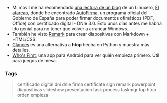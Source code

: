 * Mi móvil me ha recomendado [una lectura de un blog](https://www.atareao.es/como/firma-digital-en-ubuntu/)
  de un Linuxero, [El atareao](https://www.atareao.es/), donde he encontrado
  [AutoFirma](http://firmaelectronica.gob.es/Home/Descargas.html),
  un programa oficial del Gobierno de España para poder firmar documentos ofimáticos (PDF, Office)
  con certificado digital - DNIe 3.0.
  Esto unos días antes me habría ido genial para no tener que volver a arrancar Windows...
* También he visto [Remark](https://github.com/gnab/remark) para crear diapositivas con Markdown + HTML/CSS.
* [Glances](https://github.com/nicolargo/glances) es una alternativa a **htop** hecha en Python y muestra más detalles.
* [Who's First](https://play.google.com/store/apps/details?id=net.chizography.droid.whosfirst), una app para Android para
  ver quién empieza primero. Útil para juegos de mesa.

### Tags
> certificado digital dni dnie firma certificate sign remark powerpoint diapositivas slideshow presentacion task process taskmgr top htop orden empieza
